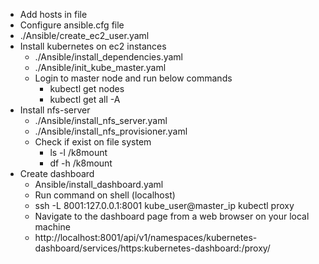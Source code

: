 
- Add hosts in file
- Configure ansible.cfg file
- ./Ansible/create_ec2_user.yaml
- Install kubernetes on ec2 instances
    - ./Ansible/install_dependencies.yaml
    - ./Ansible/init_kube_master.yaml
    - Login to master node and run below commands
      - kubectl get nodes
      - kubectl get all -A
- Install nfs-server
    - ./Ansible/install_nfs_server.yaml
    - ./Ansible/install_nfs_provisioner.yaml
    - Check if exist on file system
       - ls -l /k8mount
       - df -h /k8mount
- Create dashboard
    - Ansible/install_dashboard.yaml
    - Run command on shell (localhost)
    - ssh -L 8001:127.0.0.1:8001 kube_user@master_ip
    kubectl proxy
    - Navigate to the dashboard page from a web browser on your local machine
    - http://localhost:8001/api/v1/namespaces/kubernetes-dashboard/services/https:kubernetes-dashboard:/proxy/